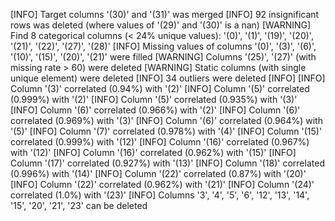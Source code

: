 [INFO] Target columns '(30)' and '(31)' was merged
[INFO] 92 insignificant rows was deleted (where values of '(29)' and '(30)' is a nan)
[WARNING] Find 8 categorical columns (< 24% unique values): '(0)', '(1)', '(19)', '(20)', '(21)', '(22)', '(27)', '(28)'
[INFO] Missing values of columns '(0)', '(3)', '(6)', '(10)', '(15)', '(20)', '(21)' were filled
[WARNING] Columns '(25)', '(27)' (with missing rate > 60)  were deleted
[WARNING] Static columns  (with single unique element)  were deleted
[INFO] 34 outliers were deleted
[INFO] 
[INFO] Column '(3)' correlated (0.94%) with '(2)' 
[INFO] Column '(5)' correlated (0.999%) with '(2)' 
[INFO] Column '(5)' correlated (0.935%) with '(3)' 
[INFO] Column '(6)' correlated (0.966%) with '(2)' 
[INFO] Column '(6)' correlated (0.969%) with '(3)' 
[INFO] Column '(6)' correlated (0.964%) with '(5)' 
[INFO] Column '(7)' correlated (0.978%) with '(4)' 
[INFO] Column '(15)' correlated (0.999%) with '(12)' 
[INFO] Column '(16)' correlated (0.967%) with '(12)' 
[INFO] Column '(16)' correlated (0.962%) with '(15)' 
[INFO] Column '(17)' correlated (0.927%) with '(13)' 
[INFO] Column '(18)' correlated (0.996%) with '(14)' 
[INFO] Column '(22)' correlated (0.87%) with '(20)' 
[INFO] Column '(22)' correlated (0.962%) with '(21)' 
[INFO] Column '(24)' correlated (1.0%) with '(23)' 
[INFO] Columns '3', '4', '5', '6', '12', '13', '14', '15', '20', '21', '23' can be deleted
